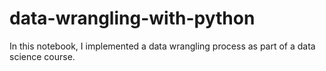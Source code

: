 # data-wrangling-with-python
In this notebook, I implemented a data wrangling process as part of a data science course. 
